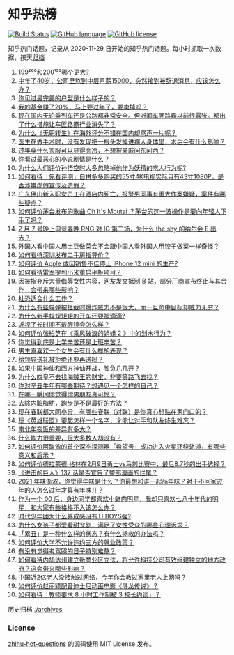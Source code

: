 # 知乎热榜
[![Build Status](https://github.com/ToWeLong/zhihu-hot-questions/workflows/CI/badge.svg)](https://github.com/ToWeLong/zhihu-hot-questions/actions)
[![GitHub language](https://img.shields.io/badge/language-golang-orange.svg)](https://golang.org/)
[![GitHub license](https://img.shields.io/github/license/ToWeLong/zhihu-hot-questions)](https://github.com/ToWeLong/zhihu-hot-questions/blob/main/LICENSE)

知乎热门话题，记录从 2020-11-29 日开始的知乎热门话题。每小时抓取一次数据，按天[归档](./archives)

<!-- BEGIN -->

1. [199²⁰⁰和200¹⁹⁹哪个更大?](https://www.zhihu.com/question/380167560)
1. [中年了40岁，公司里熬到中层月薪15000，突然接到被辞退消息，应该怎么办？](https://www.zhihu.com/question/440996574)
1. [你见过最完美的户型是什么样子的？](https://www.zhihu.com/question/351134471)
1. [我的基金赚了20%，马上要过年了，要卖掉吗？](https://www.zhihu.com/question/443001887)
1. [现在国内无论乘列车还是公路都非常安全。但听闻车匪路霸以前很嚣张。都出了什么措施让车匪路霸行业消失了？](https://www.zhihu.com/question/443093018)
1. [为什么《无职转生》在海外评分不错在国内却骂声一片呢？](https://www.zhihu.com/question/443688460)
1. [医生在做手术时，没有发现把一根头发掉进病人身体里，术后会有什么影响？](https://www.zhihu.com/question/442278003)
1. [过年穿什么衣服可以显得高冷，不想被亲戚问东问西？](https://www.zhihu.com/question/439911733)
1. [你看过最恶心的小说剧情是什么？](https://www.zhihu.com/question/369332016)
1. [为什么人们评价孙悟空时大多忽略掉他作为妖精的吃人行为呢?](https://www.zhihu.com/question/367217456)
1. [如何看待「先看评测」自拼多多购买的55寸4K电视实际只有43寸1080P，是否涉嫌虚假宣传及造假？](https://www.zhihu.com/question/443322264)
1. [广东佛山新入职女员工在酒店内死亡，报警男同事有重大作案嫌疑，案件有哪些疑点？](https://www.zhihu.com/question/443554590)
1. [如何评价茅台发布的歌曲 Oh It's Moutai ？茅台的这一波操作是要向年轻人下手了吗？](https://www.zhihu.com/question/443567514)
1. [2 月 7 号晚上电竞春晚 RNG 对 IG 第二场，为什么 the shy 的纳尔会 E 出去？](https://www.zhihu.com/question/443411290)
1. [外国人看中国人用土豆做菜会不会跟中国人看外国人用饺子做菜一样奇怪？](https://www.zhihu.com/question/442470189)
1. [如何看待深圳发布二手房指导价？](https://www.zhihu.com/question/443563883)
1. [如何评价 Apple 或因销售不佳停止 iPhone 12 mini 的生产?](https://www.zhihu.com/question/443386131)
1. [如何看待雷军提到小米重启平板项目？](https://www.zhihu.com/question/443334233)
1. [因被指充斥大量侮辱女性内容，网友发文抵制 B 站，部分厂商宣布终止与其合作，会带来哪些影响？](https://www.zhihu.com/question/443636946)
1. [社恐适合什么工作？](https://www.zhihu.com/question/329594536)
1. [为什么有些导弹被拦截时爆炸威力不是很大，而一旦命中目标却威力无穷？](https://www.zhihu.com/question/437328178)
1. [为什么新手规规矩矩的开车还要被滴滴?](https://www.zhihu.com/question/388891942)
1. [近视了长时间不戴眼镜会怎么样？](https://www.zhihu.com/question/430197372)
1. [如何评价张柏芝在《乘风破浪的姐姐 2 》中的划水行为？](https://www.zhihu.com/question/443059120)
1. [你觉得到底是上学辛苦还是上班辛苦？](https://www.zhihu.com/question/420676486)
1. [男生真喜欢一个女生会有什么样的表现？](https://www.zhihu.com/question/277340935)
1. [给领导送礼被拒绝还要再送吗？](https://www.zhihu.com/question/423464774)
1. [如果中国神仙和西方神仙开战，胜负几几开？](https://www.zhihu.com/question/442775986)
1. [为什么四皇不去找海贼王的财宝，非要等路飞去找？](https://www.zhihu.com/question/439971074)
1. [你对辛丑牛年有哪些期待？想遇见一个怎样的自己？](https://www.zhihu.com/question/443764277)
1. [在哪一瞬间你觉得你男朋友真可怜？](https://www.zhihu.com/question/305930391)
1. [去除内脏脂肪，跑步是不是最好的方法？](https://www.zhihu.com/question/427095682)
1. [现在春联都大同小异，有哪些春联（对联）是你真心想贴在家门口的？](https://www.zhihu.com/question/39670983)
1. [玩《英雄联盟》要起怎样一个名字，才能让对手和队友终生难忘？](https://www.zhihu.com/question/37962274)
1. [南北年夜饭的差异有多大？](https://www.zhihu.com/question/443415997)
1. [什么能力很重要，但大多数人却没有？](https://www.zhihu.com/question/305507128)
1. [如何评价阿联酋的首个深空探测器「希望号」成功进入火星环绕轨道，有哪些意义和启示？](https://www.zhihu.com/question/443704934)
1. [如何评价德拉蒙德·格林在2月9日勇士vs马刺比赛中，最后8.7秒的出手选择？](https://www.zhihu.com/question/443578451)
1. [《进击的巨人》137 话是否宣告了整部漫画的烂尾？](https://www.zhihu.com/question/443578778)
1. [2021 年味渐浓，你觉得年味是什么？你最想和谁一起品年味？对于不回家过年的人怎么过年才算有年味儿？](https://www.zhihu.com/question/442693718)
1. [作为一个 00 后，身边同学都喜欢小鲜肉明星，我却只喜欢七八十年代的明星，和大家有些格格不入该怎么办？](https://www.zhihu.com/question/443482978)
1. [时代少年团为什么养成感没有TFBOYS强?](https://www.zhihu.com/question/443085295)
1. [为什么女孩子都爱看甜宠剧，满足了女性受众的哪些心理诉求？](https://www.zhihu.com/question/443456771)
1. [「累丑」是一种什么样的状态？有什么拯救的办法吗？](https://www.zhihu.com/question/443461198)
1. [如何评价大学不允许违约三方的就业政策？](https://www.zhihu.com/question/443135737)
1. [有没有觉得考驾照的日子特别难熬？](https://www.zhihu.com/question/305986066)
1. [如何看待内华达州建立新商业区立法，将允许科技公司有效组建独立的地方政府？这会带来哪些影响？](https://www.zhihu.com/question/443747221)
1. [中国近2亿老人没接触过网络，今年你会教过家里老人上网吗？](https://www.zhihu.com/question/443625185)
1. [如何评价赵丽颖配音迪士尼动画电影《寻龙传说》？](https://www.zhihu.com/question/443417382)
1. [如何看待「教师要求 8 小时工作制被 3 校长约谈」？](https://www.zhihu.com/question/443568814)

<!-- END -->

历史归档 [./archives](./archives)


### License
[zhihu-hot-questions](https://github.com/towelong/zhihu-hot-questions) 的源码使用 MIT License 发布。